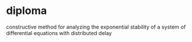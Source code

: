 # diploma
constructive method for analyzing the exponential stability of a system of differential equations with distributed delay
